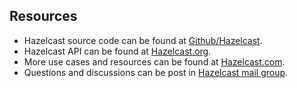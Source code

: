 
## Resources


-	Hazelcast source code can be found at [Github/Hazelcast](https://github.com/hazelcast/hazelcast).
-	Hazelcast API can be found at [Hazelcast.org](http://www.hazelcast.org/docs/latest/javadoc/).
-	More use cases and resources can be found at [Hazelcast.com](http://www.hazelcast.com).
-	Questions and discussions can be post in [Hazelcast mail group](https://groups.google.com/forum/#!forum/hazelcast).

<br> </br>



